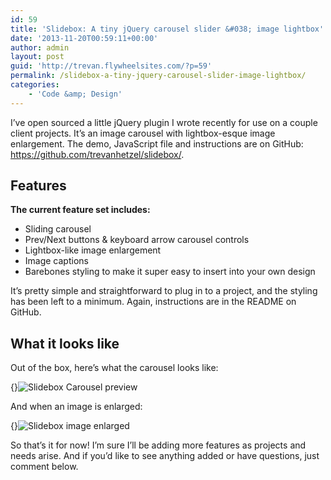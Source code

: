 ```yaml
---
id: 59
title: 'Slidebox: A tiny jQuery carousel slider &#038; image lightbox'
date: '2013-11-20T00:59:11+00:00'
author: admin
layout: post
guid: 'http://trevan.flywheelsites.com/?p=59'
permalink: /slidebox-a-tiny-jquery-carousel-slider-image-lightbox/
categories:
    - 'Code &amp; Design'
---
```


I’ve open sourced a little jQuery plugin I wrote recently for use on a couple client projects. It’s an image carousel with lightbox-esque image enlargement. The demo, JavaScript file and instructions are on GitHub: https://github.com/trevanhetzel/slidebox/.

## Features

**The current feature set includes:**

- Sliding carousel
- Prev/Next buttons &amp; keyboard arrow carousel controls
- Lightbox-like image enlargement
- Image captions
- Barebones styling to make it super easy to insert into your own design

It’s pretty simple and straightforward to plug in to a project, and the styling has been left to a minimum. Again, instructions are in the README on GitHub.

## What it looks like

Out of the box, here’s what the carousel looks like:

{}![Slidebox Carousel preview](/content/images/2013/Nov/Screen_Shot_2013_11_30_at_4_45_16_PM.png)

And when an image is enlarged:

{}![Slidebox image enlarged](/content/images/2013/Nov/Screen_Shot_2013_11_30_at_4_45_46_PM.png)

So that’s it for now! I’m sure I’ll be adding more features as projects and needs arise. And if you’d like to see anything added or have questions, just comment below.
